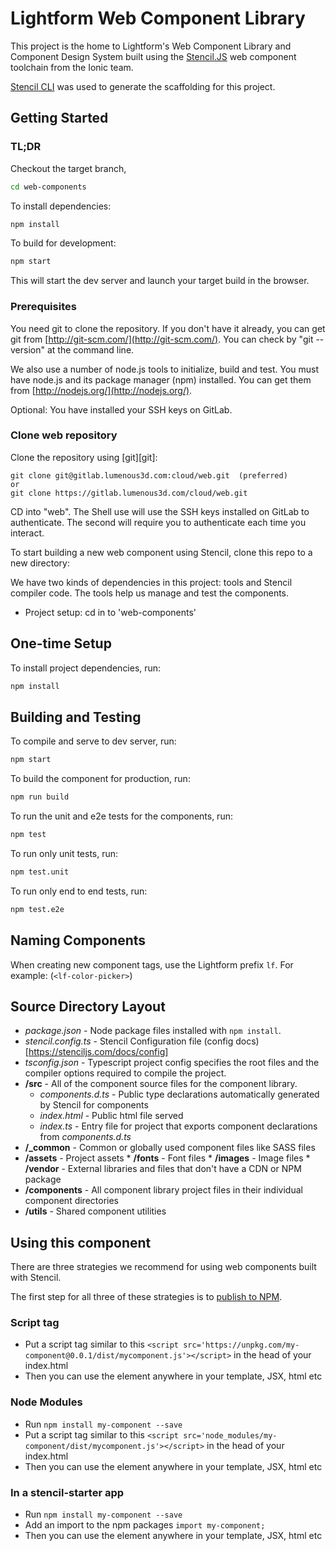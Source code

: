 

# Lightform Web Component Library

This project is the home to Lightform's Web Component Library and Component Design System built using the [Stencil.JS](https://stenciljs.com/) web component toolchain from the Ionic team. 

[Stencil CLI](https://stenciljs.com/docs/cli) was used to generate the scaffolding for this project.

## Getting Started

### TL;DR

Checkout the target branch, 

```bash
cd web-components
```

To install dependencies: 

```bash
npm install
```

To build for development: 

```bash
npm start
```

This will start the dev server and launch your target build in the browser.

### Prerequisites

You need git to clone the repository. If you don't have it already, you can get git from
[http://git-scm.com/](http://git-scm.com/). You can check by "git --version" at the command line.

We also use a number of node.js tools to initialize, build and test. You must have node.js and
its package manager (npm) installed.  You can get them from [http://nodejs.org/](http://nodejs.org/).

Optional: You have installed your SSH keys on GitLab.

### Clone web repository

Clone the repository using [git][git]:

```Shell
git clone git@gitlab.lumenous3d.com:cloud/web.git  (preferred)
or
git clone https://gitlab.lumenous3d.com/cloud/web.git
```
CD into "web". The Shell use will use the SSH keys installed on GitLab to authenticate. The second will require you to authenticate each time you interact.

To start building a new web component using Stencil, clone this repo to a new directory:


We have two kinds of dependencies in this project: tools and Stencil compiler code.  The tools help us manage and test the components.


- Project setup:  cd in to 'web-components'

## One-time Setup

To install project dependencies, run: 

```bash
npm install
```

## Building and Testing
To compile and serve to dev server, run: 

```bash
npm start
```

To build the component for production, run:

```bash
npm run build
```

To run the unit and e2e tests for the components, run:

```bash
npm test
```

To run only unit tests, run:

```bash
npm test.unit
```

To run only end to end tests, run:

```bash
npm test.e2e
```


## Naming Components

When creating new component tags, use the Lightform prefix `lf`. 
For example: (`<lf-color-picker>`)


## Source Directory Layout

* _package.json_   - Node package files installed with `npm install`.
* _stencil.config.ts_   - Stencil Configuration file (config docs)[https://stenciljs.com/docs/config]
* _tsconfig.json_   - Typescript project config specifies the root files and the compiler options required to compile the project. 
* **/src**          - All of the component source files for the component library.
    * _components.d.ts_      - Public type declarations automatically generated by Stencil for components
    * _index.html_           - Public html file served 
    * _index.ts_             - Entry file for project that exports component declarations from _components.d.ts_
* **/_common**      - Common or globally used component files like SASS files
* **/assets**       - Project assets
        * **/fonts**        - Font files
        * **/images**       - Image files
        * **/vendor**       - External libraries and files that don't have a CDN or NPM package
* **/components**   - All component library project files in their individual component directories
* **/utils**        - Shared component utilities 


## Using this component

There are three strategies we recommend for using web components built with Stencil.

The first step for all three of these strategies is to [publish to NPM](https://docs.npmjs.com/getting-started/publishing-npm-packages).

### Script tag

- Put a script tag similar to this `<script src='https://unpkg.com/my-component@0.0.1/dist/mycomponent.js'></script>` in the head of your index.html
- Then you can use the element anywhere in your template, JSX, html etc

### Node Modules
- Run `npm install my-component --save`
- Put a script tag similar to this `<script src='node_modules/my-component/dist/mycomponent.js'></script>` in the head of your index.html
- Then you can use the element anywhere in your template, JSX, html etc

### In a stencil-starter app
- Run `npm install my-component --save`
- Add an import to the npm packages `import my-component;`
- Then you can use the element anywhere in your template, JSX, html etc
